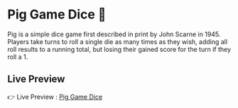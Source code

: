 # Pig Game Dice 🎲

Pig is a simple dice game first described in print by John Scarne in 1945. Players take turns to roll a single die as many times as they wish, adding all roll results to a running total, but losing their gained score for the turn if they roll a 1.

## Live Preview
👉 Live Preview : [Pig Game Dice](https://pigg-game.herokuapp.com/) 
